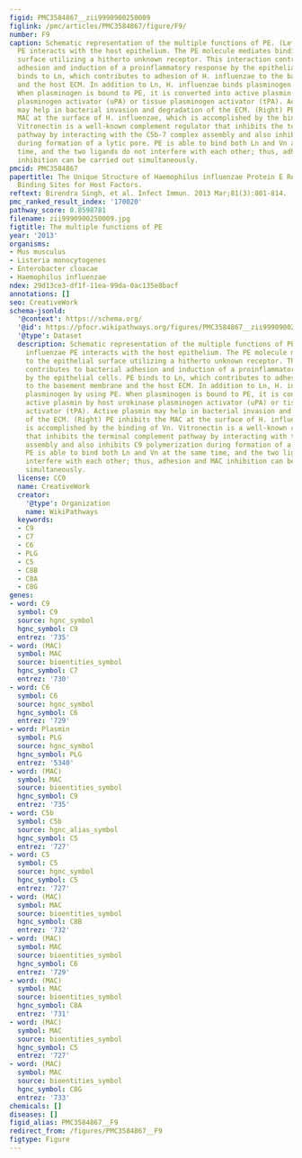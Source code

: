 ```yaml
---
figid: PMC3584867__zii9990900250009
figlink: /pmc/articles/PMC3584867/figure/F9/
number: F9
caption: Schematic representation of the multiple functions of PE. (Left) H. influenzae
  PE interacts with the host epithelium. The PE molecule mediates binding to the epithelial
  surface utilizing a hitherto unknown receptor. This interaction contributes to bacterial
  adhesion and induction of a proinflammatory response by the epithelial cells. PE
  binds to Ln, which contributes to adhesion of H. influenzae to the basement membrane
  and the host ECM. In addition to Ln, H. influenzae binds plasminogen by using PE.
  When plasminogen is bound to PE, it is converted into active plasmin by host urokinase
  plasminogen activator (uPA) or tissue plasminogen activator (tPA). Active plasmin
  may help in bacterial invasion and degradation of the ECM. (Right) PE inhibits the
  MAC at the surface of H. influenzae, which is accomplished by the binding of Vn.
  Vitronectin is a well-known complement regulator that inhibits the terminal complement
  pathway by interacting with the C5b-7 complex assembly and also inhibits C9 polymerization
  during formation of a lytic pore. PE is able to bind both Ln and Vn at the same
  time, and the two ligands do not interfere with each other; thus, adhesion and MAC
  inhibition can be carried out simultaneously.
pmcid: PMC3584867
papertitle: The Unique Structure of Haemophilus influenzae Protein E Reveals Multiple
  Binding Sites for Host Factors.
reftext: Birendra Singh, et al. Infect Immun. 2013 Mar;81(3):801-814.
pmc_ranked_result_index: '170020'
pathway_score: 0.8598781
filename: zii9990900250009.jpg
figtitle: The multiple functions of PE
year: '2013'
organisms:
- Mus musculus
- Listeria monocytogenes
- Enterobacter cloacae
- Haemophilus influenzae
ndex: 29d13ce3-df1f-11ea-99da-0ac135e8bacf
annotations: []
seo: CreativeWork
schema-jsonld:
  '@context': https://schema.org/
  '@id': https://pfocr.wikipathways.org/figures/PMC3584867__zii9990900250009.html
  '@type': Dataset
  description: Schematic representation of the multiple functions of PE. (Left) H.
    influenzae PE interacts with the host epithelium. The PE molecule mediates binding
    to the epithelial surface utilizing a hitherto unknown receptor. This interaction
    contributes to bacterial adhesion and induction of a proinflammatory response
    by the epithelial cells. PE binds to Ln, which contributes to adhesion of H. influenzae
    to the basement membrane and the host ECM. In addition to Ln, H. influenzae binds
    plasminogen by using PE. When plasminogen is bound to PE, it is converted into
    active plasmin by host urokinase plasminogen activator (uPA) or tissue plasminogen
    activator (tPA). Active plasmin may help in bacterial invasion and degradation
    of the ECM. (Right) PE inhibits the MAC at the surface of H. influenzae, which
    is accomplished by the binding of Vn. Vitronectin is a well-known complement regulator
    that inhibits the terminal complement pathway by interacting with the C5b-7 complex
    assembly and also inhibits C9 polymerization during formation of a lytic pore.
    PE is able to bind both Ln and Vn at the same time, and the two ligands do not
    interfere with each other; thus, adhesion and MAC inhibition can be carried out
    simultaneously.
  license: CC0
  name: CreativeWork
  creator:
    '@type': Organization
    name: WikiPathways
  keywords:
  - C9
  - C7
  - C6
  - PLG
  - C5
  - C8B
  - C8A
  - C8G
genes:
- word: C9
  symbol: C9
  source: hgnc_symbol
  hgnc_symbol: C9
  entrez: '735'
- word: (MAC)
  symbol: MAC
  source: bioentities_symbol
  hgnc_symbol: C7
  entrez: '730'
- word: C6
  symbol: C6
  source: hgnc_symbol
  hgnc_symbol: C6
  entrez: '729'
- word: Plasmin
  symbol: PLG
  source: hgnc_symbol
  hgnc_symbol: PLG
  entrez: '5340'
- word: (MAC)
  symbol: MAC
  source: bioentities_symbol
  hgnc_symbol: C9
  entrez: '735'
- word: C5b
  symbol: C5b
  source: hgnc_alias_symbol
  hgnc_symbol: C5
  entrez: '727'
- word: C5
  symbol: C5
  source: hgnc_symbol
  hgnc_symbol: C5
  entrez: '727'
- word: (MAC)
  symbol: MAC
  source: bioentities_symbol
  hgnc_symbol: C8B
  entrez: '732'
- word: (MAC)
  symbol: MAC
  source: bioentities_symbol
  hgnc_symbol: C6
  entrez: '729'
- word: (MAC)
  symbol: MAC
  source: bioentities_symbol
  hgnc_symbol: C8A
  entrez: '731'
- word: (MAC)
  symbol: MAC
  source: bioentities_symbol
  hgnc_symbol: C5
  entrez: '727'
- word: (MAC)
  symbol: MAC
  source: bioentities_symbol
  hgnc_symbol: C8G
  entrez: '733'
chemicals: []
diseases: []
figid_alias: PMC3584867__F9
redirect_from: /figures/PMC3584867__F9
figtype: Figure
---
```

